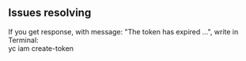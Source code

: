 ## Issues resolving
If you get response, with message: "The token has expired ...", write in Terminal:\
yc iam create-token